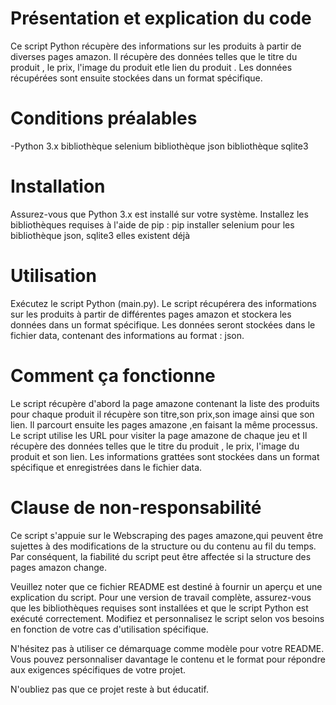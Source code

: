 
# Présentation et explication du code
Ce script Python récupère des informations sur les produits à partir de diverses pages amazon. Il récupère des données telles que le titre du produit , le prix, l'image du produit etle lien du produit . Les données récupérées sont ensuite stockées dans un format spécifique.

# Conditions préalables
-Python 3.x
bibliothèque selenium
bibliothèque json
bibliothèque sqlite3

# Installation
Assurez-vous que Python 3.x est installé sur votre système.
Installez les bibliothèques requises à l'aide de pip :
pip installer selenium
pour les bibliothèque json, sqlite3 elles existent déjà


# Utilisation
Exécutez le script Python (main.py).
Le script récupérera des informations sur les produits à partir de différentes pages amazon et stockera les données dans un format spécifique.
Les données seront stockées dans le fichier data, contenant des informations au format : json.

# Comment ça fonctionne
Le script récupère d'abord la page amazone contenant la liste des produits pour chaque produit il récupère son titre,son prix,son image ainsi que son lien.
Il parcourt ensuite les pages amazone ,en faisant la même processus.
Le script utilise les URL pour visiter la page amazone de chaque jeu et Il récupère des données telles que le titre du produit , le prix, l'image du produit et son lien.
Les informations grattées sont stockées dans un format spécifique et enregistrées dans le fichier data.

# Clause de non-responsabilité
Ce script s'appuie sur le Webscraping des pages amazone,qui peuvent être sujettes à des modifications de la structure ou du contenu au fil du temps. Par conséquent, la fiabilité du script peut être affectée si la structure des pages amazon change.

Veuillez noter que ce fichier README est destiné à fournir un aperçu et une explication du script. Pour une version de travail complète, assurez-vous que les bibliothèques requises sont installées et que le script Python est exécuté correctement. Modifiez et personnalisez le script selon vos besoins en fonction de votre cas d'utilisation spécifique.

N'hésitez pas à utiliser ce démarquage comme modèle pour votre README. Vous pouvez personnaliser davantage le contenu et le format pour répondre aux exigences spécifiques de votre projet.

N'oubliez pas que ce projet reste à but éducatif.

